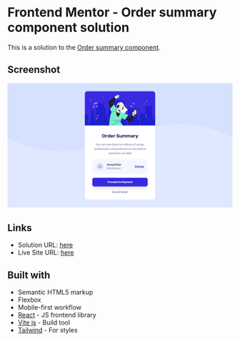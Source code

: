 # Frontend Mentor - Order summary component solution

This is a solution to the [Order summary component](https://www.frontendmentor.io/challenges/order-summary-component-QlPmajDUj).

## Screenshot

![](./screenshot.png)

## Links

- Solution URL: [here](https://www.frontendmentor.io/solutions/order-summary-component-Y3-djDaMEX)
- Live Site URL: [here](https://order-summary-component-kappa-five.vercel.app/)

## Built with

- Semantic HTML5 markup
- Flexbox
- Mobile-first workflow
- [React](https://reactjs.org/) - JS frontend library
- [Vite js](https://vitejs.dev/) - Build tool
- [Tailwind](https://tailwindcss.com/) - For styles
